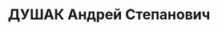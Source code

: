 ---
title: ДУШАК Андрей Степанович
description: "народився 1883, с.Оникієве, українець, освіта вища, член ВКП(б) з 1925\
  \ року, \n  проживав у м.Кіровограді, головний інженер заводу “Червона зірка”. \n\
  \  Заарештований 4.08.1937 УДБ УНКВС Одеської області (в минулому належав до партії\
  \ есерів, член контрреволюційної право-троцькістської шкідницької організації).\
  \ \n  Засуджений 8.12.1937 Верховним судом СРСР до розстрілу, вирок виконано 9.12.1937\
  \ у м.Харкові. \n  Реабілітований 10.11.1956 Верховним судом СРСР. \n  (П – 3510)"
---